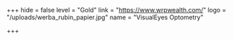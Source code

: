 +++
hide = false
level = "Gold"
link = "https://www.wrpwealth.com/"
logo = "/uploads/werba_rubin_papier.jpg"
name = "VisualEyes Optometry"

+++